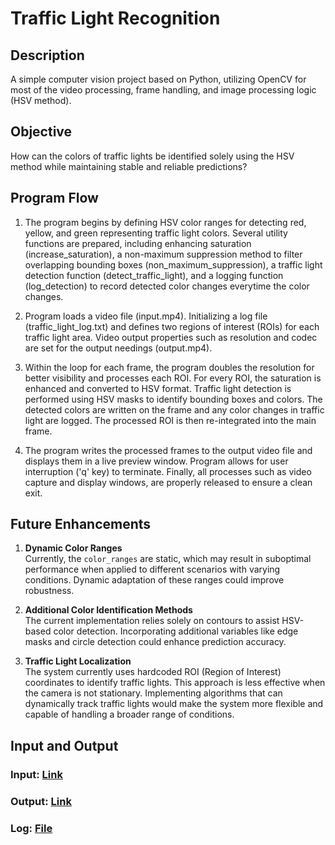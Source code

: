 # Traffic Light Recognition

## Description
A simple computer vision project based on Python, utilizing OpenCV for most of the video processing, frame handling, and image processing logic (HSV method).

## Objective
How can the colors of traffic lights be identified solely using the HSV method while maintaining stable and reliable predictions?

## Program Flow
1. The program begins by defining HSV color ranges for detecting red, yellow, and green representing traffic light colors. Several utility functions are prepared, including enhancing saturation (increase_saturation), a non-maximum suppression method to filter overlapping bounding boxes (non_maximum_suppression), a traffic light detection function (detect_traffic_light), and a logging function (log_detection) to record detected color changes everytime the color changes.

2. Program loads a video file (input.mp4). Initializing a log file (traffic_light_log.txt) and defines two regions of interest (ROIs) for each traffic light area. Video output properties such as resolution and codec are set for the output needings (output.mp4).

3. Within the loop for each frame, the program doubles the resolution for better visibility and processes each ROI. For every ROI, the saturation is enhanced and converted to HSV format. Traffic light detection is performed using HSV masks to identify bounding boxes and colors. The detected colors are written on the frame and any color changes in traffic light are logged. The processed ROI is then re-integrated into the main frame.

4. The program writes the processed frames to the output video file and displays them in a live preview window. Program allows for user interruption ('q' key) to terminate. Finally, all processes such as video capture and display windows, are properly released to ensure a clean exit.

## Future Enhancements
1. **Dynamic Color Ranges**  
   Currently, the `color_ranges` are static, which may result in suboptimal performance when applied to different scenarios with varying conditions. Dynamic adaptation of these ranges could improve robustness.

2. **Additional Color Identification Methods**  
   The current implementation relies solely on contours to assist HSV-based color detection. Incorporating additional variables like edge masks and circle detection could enhance prediction accuracy.

3. **Traffic Light Localization**  
   The system currently uses hardcoded ROI (Region of Interest) coordinates to identify traffic lights. This approach is less effective when the camera is not stationary. Implementing algorithms that can dynamically track traffic lights would make the system more flexible and capable of handling a broader range of conditions.

## Input and Output
### Input: [Link](https://drive.google.com/file/d/1-SKPkE74Xq8BtRSePhprVGyY2TUbi3in/view?usp=sharing)
### Output: [Link](https://drive.google.com/file/d/1-mEzTlYOO3tCcXRRk1kyzRQQUp62e42k/view?usp=sharing)
### Log: [File](traffic_light_log.txt)
